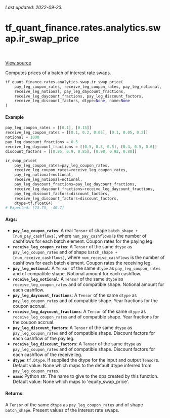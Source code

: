 <!--
This file is generated by a tool. Do not edit directly.
For open-source contributions the docs will be updated automatically.
-->

*Last updated: 2022-09-23.*

<div itemscope itemtype="http://developers.google.com/ReferenceObject">
<meta itemprop="name" content="tf_quant_finance.rates.analytics.swap.ir_swap_price" />
<meta itemprop="path" content="Stable" />
</div>

# tf_quant_finance.rates.analytics.swap.ir_swap_price

<!-- Insert buttons and diff -->

<table class="tfo-notebook-buttons tfo-api" align="left">
</table>

<a target="_blank" href="https://github.com/google/tf-quant-finance/blob/master/tf_quant_finance/rates/analytics/swap.py">View source</a>



Computes prices of a batch of interest rate swaps.

```python
tf_quant_finance.rates.analytics.swap.ir_swap_price(
    pay_leg_coupon_rates, receive_leg_coupon_rates, pay_leg_notional,
    receive_leg_notional, pay_leg_daycount_fractions,
    receive_leg_daycount_fractions, pay_leg_discount_factors,
    receive_leg_discount_factors, dtype=None, name=None
)
```



<!-- Placeholder for "Used in" -->

#### Example
```python
pay_leg_coupon_rates = [[0.1], [0.15]]
receive_leg_coupon_rates = [[0.1, 0.2, 0.05], [0.1, 0.05, 0.2]]
notional = 1000
pay_leg_daycount_fractions = 0.5
receive_leg_daycount_fractions = [[0.5, 0.5, 0.5], [0.4, 0.5, 0.6]]
discount_factors = [[0.95, 0.9, 0.85], [0.98, 0.92, 0.88]]

ir_swap_price(
    pay_leg_coupon_rates=pay_leg_coupon_rates,
    receive_leg_coupon_rates=receive_leg_coupon_rates,
    pay_leg_notional=notional,
    receive_leg_notional=notional,
    pay_leg_daycount_fractions=pay_leg_daycount_fractions,
    receive_leg_daycount_fractions=receive_leg_daycount_fractions,
    pay_leg_discount_factors=discount_factors,
    receive_leg_discount_factors=discount_factors,
    dtype=tf.float64)
# Expected: [23.75, -40.7]
```

#### Args:


* <b>`pay_leg_coupon_rates`</b>: A real `Tensor` of shape
  `batch_shape + [num_pay_cashflows]`, where `num_pay_cashflows` is the
  number of cashflows for each batch element. Coupon rates for the paying
  leg.
* <b>`receive_leg_coupon_rates`</b>: A `Tensor` of the same `dtype` as
  `pay_leg_coupon_rates` and of shape
  `batch_shape + [num_receive_cashflows]`, where `num_receive_cashflows` is
  the number of cashflows for each batch element. Coupon rates the
  receiving leg.
* <b>`pay_leg_notional`</b>: A `Tensor` of the same `dtype` as `pay_leg_coupon_rates`
  and of compatible shape. Notional amount for each cashflow.
* <b>`receive_leg_notional`</b>: A `Tensor` of the same `dtype` as
  `receive_leg_coupon_rates` and of compatible shape. Notional amount for
  each cashflow.
* <b>`pay_leg_daycount_fractions`</b>: A `Tensor` of the same `dtype` as
  `pay_leg_coupon_rates` and of compatible shape.  Year fractions for the
  coupon accrual.
* <b>`receive_leg_daycount_fractions`</b>: A `Tensor` of the same `dtype` as
  `receive_leg_coupon_rates` and of compatible shape.  Year fractions for
  the coupon accrual.
* <b>`pay_leg_discount_factors`</b>: A `Tensor` of the same `dtype` as
  `pay_leg_coupon_rates` and of compatible shape. Discount factors for each
  cashflow of the pay leg.
* <b>`receive_leg_discount_factors`</b>: A `Tensor` of the same `dtype` as
  `pay_leg_coupon_rates` and of compatible shape. Discount factors for each
  cashflow of the receive leg.
* <b>`dtype`</b>: `tf.Dtype`. If supplied the dtype for the input and output `Tensor`s.
  Default value: None which maps to the default dtype inferred from
  `pay_leg_coupon_rates`.
* <b>`name`</b>: Python str. The name to give to the ops created by this function.
  Default value: None which maps to 'equity_swap_price'.


#### Returns:

A `Tensor` of the same `dtype` as `pay_leg_coupon_rates` and of shape
`batch_shape`. Present values of the interest rate swaps.
